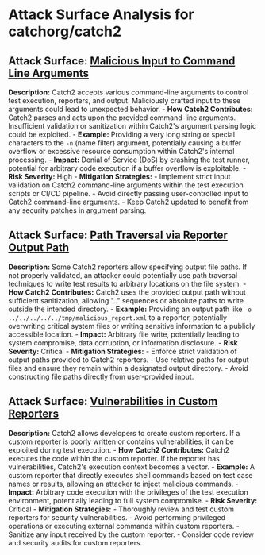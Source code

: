 # Attack Surface Analysis for catchorg/catch2

## Attack Surface: [Malicious Input to Command Line Arguments](./attack_surfaces/malicious_input_to_command_line_arguments.md)

**Description:** Catch2 accepts various command-line arguments to control test execution, reporters, and output. Maliciously crafted input to these arguments could lead to unexpected behavior.
    - **How Catch2 Contributes:** Catch2 parses and acts upon the provided command-line arguments. Insufficient validation or sanitization within Catch2's argument parsing logic could be exploited.
    - **Example:** Providing a very long string or special characters to the `-n` (name filter) argument, potentially causing a buffer overflow or excessive resource consumption within Catch2's internal processing.
    - **Impact:** Denial of Service (DoS) by crashing the test runner, potential for arbitrary code execution if a buffer overflow is exploitable.
    - **Risk Severity:** High
    - **Mitigation Strategies:**
        - Implement strict input validation on Catch2 command-line arguments within the test execution scripts or CI/CD pipeline.
        - Avoid directly passing user-controlled input to Catch2 command-line arguments.
        - Keep Catch2 updated to benefit from any security patches in argument parsing.

## Attack Surface: [Path Traversal via Reporter Output Path](./attack_surfaces/path_traversal_via_reporter_output_path.md)

**Description:** Some Catch2 reporters allow specifying output file paths. If not properly validated, an attacker could potentially use path traversal techniques to write test results to arbitrary locations on the file system.
    - **How Catch2 Contributes:** Catch2 uses the provided output path without sufficient sanitization, allowing ".." sequences or absolute paths to write outside the intended directory.
    - **Example:** Providing an output path like `-o ../../../../../tmp/malicious_report.xml` to a reporter, potentially overwriting critical system files or writing sensitive information to a publicly accessible location.
    - **Impact:** Arbitrary file write, potentially leading to system compromise, data corruption, or information disclosure.
    - **Risk Severity:** Critical
    - **Mitigation Strategies:**
        -  Enforce strict validation of output paths provided to Catch2 reporters.
        -  Use relative paths for output files and ensure they remain within a designated output directory.
        -  Avoid constructing file paths directly from user-provided input.

## Attack Surface: [Vulnerabilities in Custom Reporters](./attack_surfaces/vulnerabilities_in_custom_reporters.md)

**Description:** Catch2 allows developers to create custom reporters. If a custom reporter is poorly written or contains vulnerabilities, it can be exploited during test execution.
    - **How Catch2 Contributes:** Catch2 executes the code within the custom reporter. If the reporter has vulnerabilities, Catch2's execution context becomes a vector.
    - **Example:** A custom reporter that directly executes shell commands based on test case names or results, allowing an attacker to inject malicious commands.
    - **Impact:** Arbitrary code execution with the privileges of the test execution environment, potentially leading to full system compromise.
    - **Risk Severity:** Critical
    - **Mitigation Strategies:**
        -  Thoroughly review and test custom reporters for security vulnerabilities.
        -  Avoid performing privileged operations or executing external commands within custom reporters.
        -  Sanitize any input received by the custom reporter.
        -  Consider code review and security audits for custom reporters.

